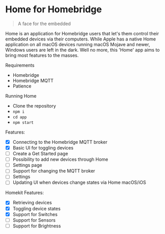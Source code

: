 # Home for Homebridge
> A face for the embedded

Home is an application for Homebridge users that let's them control their embedded devices via their computers. While Apple has a native Home application on all macOS devices running macOS Mojave and newer, Windows users are left in the dark. Well no more, this 'Home' app aims to bring most features to the masses.

Requirements
- Homebridge
- Homebridge MQTT
- Patience

Running Home
- Clone the repository
- `npm i`
- `cd app`
- `npm start`

Features:
- [x] Connecting to the Homebridge MQTT broker
- [x] Basic UI for toggling devices
- [ ] Create a Get Started page
- [ ] Possibility to add new devices through Home
- [ ] Settings page
- [ ] Support for changing the MQTT broker
- [ ] Settings
- [ ] Updating UI when devices change states via Home macOS/iOS

Homekit Features:
- [x] Retrieving devices
- [x] Toggling device states
- [x] Support for Switches
- [ ] Support for Sensors
- [ ] Support for Brightness
